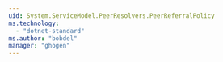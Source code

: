 ```yaml
---
uid: System.ServiceModel.PeerResolvers.PeerReferralPolicy
ms.technology: 
  - "dotnet-standard"
ms.author: "bobdel"
manager: "ghogen"
---
```

